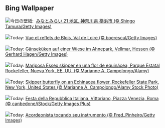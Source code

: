 ## Bing Wallpaper
![](https://www.bing.com/th?id=OHR.YokohamaPort2025_JA-JP6222425156_UHD.jpg&w=1000)今日の壁紙: &nbsp;[みなとみらい 21 地区, 神奈川県 横浜市 (© Shingo Tamura/Getty Images)](https://www.bing.com/th?id=OHR.YokohamaPort2025_JA-JP6222425156_UHD.jpg)
<br><br/>
![](https://www.bing.com/th?id=OHR.BloisBridge_FR-FR5822069151_UHD.jpg&w=1000)Today: [Vue et reflets de Blois, Val de Loire (© boerescul/Getty Images)](https://www.bing.com/th?id=OHR.BloisBridge_FR-FR5822069151_UHD.jpg)
<br><br/>
![](https://www.bing.com/th?id=OHR.ChickAhnepark_DE-DE9261263631_UHD.jpg&w=1000)Today: [Gänseküken auf einer Wiese im Ahnepark, Vellmar, Hessen (© Gerhard Hagen/Getty Images)](https://www.bing.com/th?id=OHR.ChickAhnepark_DE-DE9261263631_UHD.jpg)
<br><br/>
![](https://www.bing.com/th?id=OHR.EchinaceaButterfly_ES-ES6329084814_UHD.jpg&w=1000)Today: [Mariposa Essex skipper en una flor de equinácea, Parque Estatal Rockefeller, Nueva York, EE. UU. (© Marianne A. Campolongo/Alamy)](https://www.bing.com/th?id=OHR.EchinaceaButterfly_ES-ES6329084814_UHD.jpg)
<br><br/>
![](https://www.bing.com/th?id=OHR.EchinaceaButterfly_EN-GB1446569270_UHD.jpg&w=1000)Today: [Skipper butterfly on an Echinacea flower, Rockefeller State Park, New York, United States (© Marianne A. Campolongo/Alamy Stock Photo)](https://www.bing.com/th?id=OHR.EchinaceaButterfly_EN-GB1446569270_UHD.jpg)
<br><br/>
![](https://www.bing.com/th?id=OHR.RepubblicaGiugnoFesta_IT-IT6228684298_UHD.jpg&w=1000)Today: [Festa della Repubblica Italiana, Vittoriano, Piazza Venezia, Roma (© canbedone/iStock/Getty Images Plus)](https://www.bing.com/th?id=OHR.RepubblicaGiugnoFesta_IT-IT6228684298_UHD.jpg)
<br><br/>
![](https://www.bing.com/th?id=OHR.BeginningFestasJuninas_PT-BR8821402766_UHD.jpg&w=1000)Today: [Acordeonista tocando seu instrumento (© Fred_Pinheiro/Getty Images)](https://www.bing.com/th?id=OHR.BeginningFestasJuninas_PT-BR8821402766_UHD.jpg)
<br><br/>
